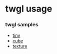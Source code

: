 # twgl usage

### twgl samples
* [tiny](https://princessgod.github.io/twgl_use/tiny.html)
* [cube](https://princessgod.github.io/twgl_use/cube.html)
* [texture](https://princessgod.github.io/twgl_use/texture.html)
